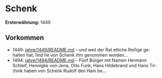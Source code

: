 # Schenk

**Ersterwähnung:** 1449

## Vorkommen
- 1449: [jahre/1449/README.md](../jahre/1449/README.md) – und weil der Rat etliche Reiſige ge-
halten hat, ſind ſie von Schenk ihm genommen worden...
- 1494: [jahre/1494/README.md](../jahre/1494/README.md) – Fünf Bürger mit Namen Hermann Schleif, Hennigke
von Jena, Otto Funk, Hans Hildebrand und Hans Tir-
\hnik haben von Schenk Rudolf den Hain be...
